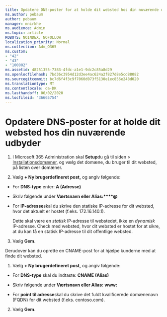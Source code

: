 ```yaml
---
title: Opdatere DNS-poster for at holde dit websted hos din nuværende udbyder
ms.author: pebaum
author: pebaum
manager: mnirkhe
ms.audience: Admin
ms.topic: article
ROBOTS: NOINDEX, NOFOLLOW
localization_priority: Normal
ms.collection: Adm_O365
ms.custom:
- "42"
- "43"
- "100002"
ms.assetid: 48251355-7383-4fdc-a1e1-9dc2c85a8d29
ms.openlocfilehash: 7bd36c3954d12d3ee4ac624a2f827d8e5cd88082
ms.sourcegitcommit: bc7d6f4f3c9f7060d073f5130e1ec856e248d020
ms.translationtype: MT
ms.contentlocale: da-DK
ms.lasthandoff: 06/02/2020
ms.locfileid: "36665754"
---
```

# <a name="update-dns-records-to-keep-your-website-with-your-current-hosting-provider"></a>Opdatere DNS-poster for at holde dit websted hos din nuværende udbyder

1. I Microsoft 365 Administration skal **Setup**du gå til siden  >  [Installationsdomæner,](https://portal.office.com/adminportal/home#/Domains) og vælg det domæne, du bruger til dit websted, på listen over domæner.

2. Vælg **+ Ny brugerdefineret post,** og angiv følgende:

  - For **DNS-type** enter: **A (Adresse)**

  - Skriv følgende under **Værtsnavn eller Alias:****@**

  - For **IP-adresse**skal du skrive den statiske IP-adresse for dit websted, hvor det aktuelt er hostet (f.eks. 172.16.140.1).

    Dette skal være en *statisk* IP-adresse til webstedet, ikke en *dynamisk* IP-adresse. Check med websted, hvor dit websted er hostet for at sikre, at du kan få en statisk IP-adresse til dit offentlige websted.

3. Vælg **Gem**.

Derudover kan du oprette en CNAME-post for at hjælpe kunderne med at finde dit websted.
  
1. Vælg **+ Ny brugerdefineret post,** og angiv følgende:

  - For **DNS-type** skal du indtaste: **CNAME (Alias)**

  - Skriv følgende under **Værtsnavn eller Alias:** **www:**

  - For **point til adresse**skal du skrive det fuldt kvalificerede domænenavn (FQDN) for dit websted (f.eks. contoso.com).

2. Vælg **Gem**.
